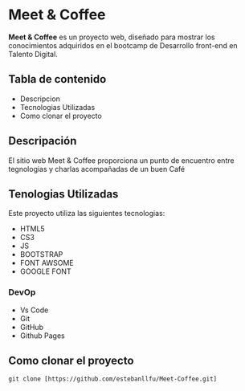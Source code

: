 # Meet & Coffee

**Meet & Coffee** es un proyecto web, diseñado para mostrar los conocimientos adquiridos en el bootcamp de Desarrollo front-end
en Talento Digital.

## Tabla de contenido 

- Descripcion
- Tecnologias Utilizadas
- Como clonar el proyecto

## Descripación

El sitio web Meet & Coffee proporciona un punto de encuentro entre tegnologias y charlas acompañadas de un buen Café

## Tenologias Utilizadas

<!--HTML5, CSS3, JS, BS, FONTAWSOME,GOOGLE FONT-->

Este proyecto utiliza las siguientes tecnologias:

- HTML5
- CS3
- JS
- BOOTSTRAP
- FONT AWSOME
- GOOGLE FONT

### DevOp
- Vs Code
- Git
- GitHub
- Github Pages

## Como clonar el proyecto

```
git clone [https://github.com/estebanllfu/Meet-Coffee.git]
```